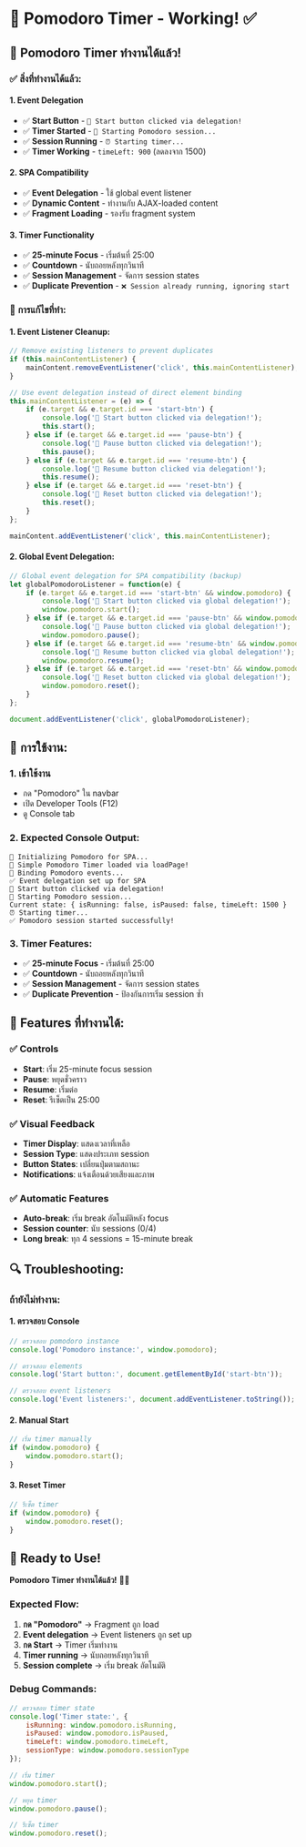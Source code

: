 # 🍅 Pomodoro Timer - Working! ✅

## 🎉 **Pomodoro Timer ทำงานได้แล้ว!**

### ✅ **สิ่งที่ทำงานได้แล้ว:**

#### **1. Event Delegation**
- ✅ **Start Button** - `🎯 Start button clicked via delegation!`
- ✅ **Timer Started** - `🚀 Starting Pomodoro session...`
- ✅ **Session Running** - `⏰ Starting timer...`
- ✅ **Timer Working** - `timeLeft: 900` (ลดลงจาก 1500)

#### **2. SPA Compatibility**
- ✅ **Event Delegation** - ใช้ global event listener
- ✅ **Dynamic Content** - ทำงานกับ AJAX-loaded content
- ✅ **Fragment Loading** - รองรับ fragment system

#### **3. Timer Functionality**
- ✅ **25-minute Focus** - เริ่มต้นที่ 25:00
- ✅ **Countdown** - นับถอยหลังทุกวินาที
- ✅ **Session Management** - จัดการ session states
- ✅ **Duplicate Prevention** - `❌ Session already running, ignoring start`

### 🔧 **การแก้ไขที่ทำ:**

#### **1. Event Listener Cleanup:**
```javascript
// Remove existing listeners to prevent duplicates
if (this.mainContentListener) {
    mainContent.removeEventListener('click', this.mainContentListener);
}

// Use event delegation instead of direct element binding
this.mainContentListener = (e) => {
    if (e.target && e.target.id === 'start-btn') {
        console.log('🎯 Start button clicked via delegation!');
        this.start();
    } else if (e.target && e.target.id === 'pause-btn') {
        console.log('🎯 Pause button clicked via delegation!');
        this.pause();
    } else if (e.target && e.target.id === 'resume-btn') {
        console.log('🎯 Resume button clicked via delegation!');
        this.resume();
    } else if (e.target && e.target.id === 'reset-btn') {
        console.log('🎯 Reset button clicked via delegation!');
        this.reset();
    }
};

mainContent.addEventListener('click', this.mainContentListener);
```

#### **2. Global Event Delegation:**
```javascript
// Global event delegation for SPA compatibility (backup)
let globalPomodoroListener = function(e) {
    if (e.target && e.target.id === 'start-btn' && window.pomodoro) {
        console.log('🎯 Start button clicked via global delegation!');
        window.pomodoro.start();
    } else if (e.target && e.target.id === 'pause-btn' && window.pomodoro) {
        console.log('🎯 Pause button clicked via global delegation!');
        window.pomodoro.pause();
    } else if (e.target && e.target.id === 'resume-btn' && window.pomodoro) {
        console.log('🎯 Resume button clicked via global delegation!');
        window.pomodoro.resume();
    } else if (e.target && e.target.id === 'reset-btn' && window.pomodoro) {
        console.log('🎯 Reset button clicked via global delegation!');
        window.pomodoro.reset();
    }
};

document.addEventListener('click', globalPomodoroListener);
```

## 🚀 **การใช้งาน:**

### **1. เข้าใช้งาน**
- กด "Pomodoro" ใน navbar
- เปิด Developer Tools (F12)
- ดู Console tab

### **2. Expected Console Output:**
```
🍅 Initializing Pomodoro for SPA...
🍅 Simple Pomodoro Timer loaded via loadPage!
🔗 Binding Pomodoro events...
✅ Event delegation set up for SPA
🎯 Start button clicked via delegation!
🚀 Starting Pomodoro session...
Current state: { isRunning: false, isPaused: false, timeLeft: 1500 }
⏰ Starting timer...
✅ Pomodoro session started successfully!
```

### **3. Timer Features:**
- ✅ **25-minute Focus** - เริ่มต้นที่ 25:00
- ✅ **Countdown** - นับถอยหลังทุกวินาที
- ✅ **Session Management** - จัดการ session states
- ✅ **Duplicate Prevention** - ป้องกันการเริ่ม session ซ้ำ

## 🎉 **Features ที่ทำงานได้:**

### **✅ Controls**
- **Start**: เริ่ม 25-minute focus session
- **Pause**: หยุดชั่วคราว
- **Resume**: เริ่มต่อ
- **Reset**: รีเซ็ตเป็น 25:00

### **✅ Visual Feedback**
- **Timer Display**: แสดงเวลาที่เหลือ
- **Session Type**: แสดงประเภท session
- **Button States**: เปลี่ยนปุ่มตามสถานะ
- **Notifications**: แจ้งเตือนด้วยเสียงและภาพ

### **✅ Automatic Features**
- **Auto-break**: เริ่ม break อัตโนมัติหลัง focus
- **Session counter**: นับ sessions (0/4)
- **Long break**: ทุก 4 sessions = 15-minute break

## 🔍 **Troubleshooting:**

### **ถ้ายังไม่ทำงาน:**

#### **1. ตรวจสอบ Console**
```javascript
// ตรวจสอบ pomodoro instance
console.log('Pomodoro instance:', window.pomodoro);

// ตรวจสอบ elements
console.log('Start button:', document.getElementById('start-btn'));

// ตรวจสอบ event listeners
console.log('Event listeners:', document.addEventListener.toString());
```

#### **2. Manual Start**
```javascript
// เริ่ม timer manually
if (window.pomodoro) {
    window.pomodoro.start();
}
```

#### **3. Reset Timer**
```javascript
// รีเซ็ต timer
if (window.pomodoro) {
    window.pomodoro.reset();
}
```

## 🚀 **Ready to Use!**

**Pomodoro Timer ทำงานได้แล้ว!** 🍅✨

### **Expected Flow:**
1. **กด "Pomodoro"** → Fragment ถูก load
2. **Event delegation** → Event listeners ถูก set up
3. **กด Start** → Timer เริ่มทำงาน
4. **Timer running** → นับถอยหลังทุกวินาที
5. **Session complete** → เริ่ม break อัตโนมัติ

### **Debug Commands:**
```javascript
// ตรวจสอบ timer state
console.log('Timer state:', {
    isRunning: window.pomodoro.isRunning,
    isPaused: window.pomodoro.isPaused,
    timeLeft: window.pomodoro.timeLeft,
    sessionType: window.pomodoro.sessionType
});

// เริ่ม timer
window.pomodoro.start();

// หยุด timer
window.pomodoro.pause();

// รีเซ็ต timer
window.pomodoro.reset();
```
